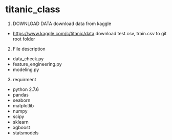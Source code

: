 # titanic_class

1. DOWNLOAD DATA
download data from kaggle
 - https://www.kaggle.com/c/titanic/data
download test.csv, train.csv to git root folder

2. File description
 - data_check.py
 - feature_engineering.py
 - modeling.py
 
3. requirment
 - python 2.7.6
 - pandas
 - seaborn
 - matplotlib
 - numpy
 - scipy
 - sklearn
 - xgboost
 - statsmodels
